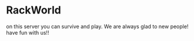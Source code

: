 # RackWorld
on this server you can survive and play. We are always glad to new people! have fun with us!!

